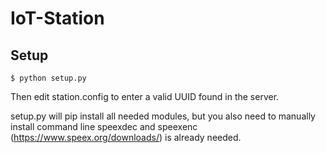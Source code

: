 # IoT-Station

Setup
---------------------
    $ python setup.py
    
Then edit station.config to enter a valid UUID found in the server.

setup.py will pip install all needed modules, but you also need to manually install command line speexdec and speexenc (https://www.speex.org/downloads/) is already needed.
